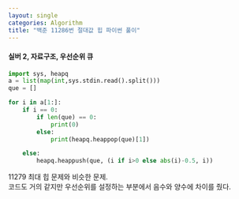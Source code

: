 ```yaml
---
layout: single
categories: Algorithm
title: "백준 11286번 절대값 힙 파이썬 풀이"
---
```

#### 실버 2, 자료구조, 우선순위 큐

```py
import sys, heapq
a = list(map(int,sys.stdin.read().split()))
que = []

for i in a[1:]:
    if i == 0:
        if len(que) == 0:
            print(0)
        else:
            print(heapq.heappop(que)[1])

    else:
        heapq.heappush(que, (i if i>0 else abs(i)-0.5, i))
```
11279 최대 힙 문제와 비슷한 문제.<br>
코드도 거의 같지만 우선순위를 설정하는 부분에서 음수와 양수에 차이를 줬다.<br>
